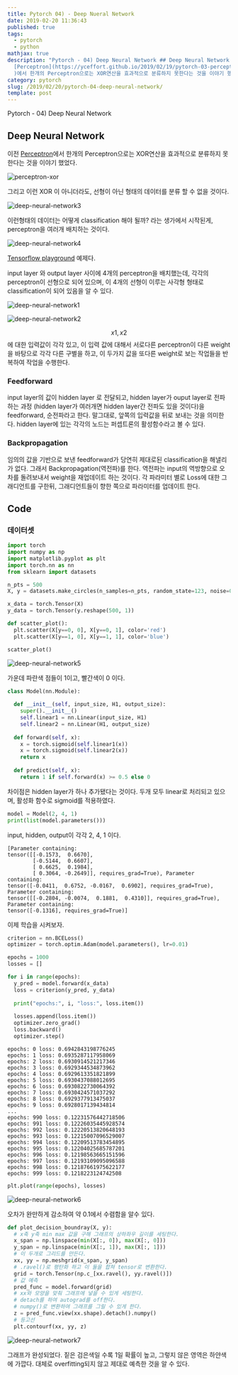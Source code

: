 ```yaml
---
title: Pytorch 04) - Deep Nueral Network
date: 2019-02-20 11:36:43
published: true
tags:
  - pytorch
  - python
mathjax: true
description: "Pytorch - 04) Deep Neural Network ## Deep Neural Network  이전
  [Perceptron](https://yceffort.github.io/2019/02/19/pytorch-03-perceptron.html\
  )에서 한개의 Perceptron으로는 XOR연산을 효과적으로 분류하지 못한다는 것을 이야기 했었다.  ![p..."
category: pytorch
slug: /2019/02/20/pytorch-04-deep-neural-network/
template: post
---
```

Pytorch - 04) Deep Neural Network

## Deep Neural Network

이전 [Perceptron](https://yceffort.github.io/2019/02/19/pytorch-03-perceptron.html)에서 한개의 Perceptron으로는 XOR연산을 효과적으로 분류하지 못한다는 것을 이야기 했었다.

![perceptron-xor](https://cdn-images-1.medium.com/max/1600/1*Tc8UgR_fjI_h0p3y4H9MwA.png)

그리고 이런 XOR 이 아니더라도, 선형이 아닌 형태의 데이터를 분류 할 수 없을 것이다.

![deep-neural-network3](../images/deep-neural-network3.png) 

이런형태의 데이터는 어떻게 classification 해야 될까? 라는 생가에서 시작된게, perceptron을 여러개 배치하는 것이다.

![deep-neural-network4](../images/deep-neural-network4.png) 

[Tensorflow playground](https://playground.tensorflow.org/#activation=sigmoid&batchSize=10&dataset=circle&regDataset=reg-plane&learningRate=0.03&regularizationRate=0&noise=0&networkShape=4&seed=0.99755&showTestData=false&discretize=false&percTrainData=50&x=true&y=true&xTimesY=false&xSquared=false&ySquared=false&cosX=false&sinX=false&cosY=false&sinY=false&collectStats=false&problem=classification&initZero=false&hideText=false) 예제다.

input layer 와 output layer 사이에 4개의 perceptron을 배치했는데, 각각의 perceptron이 선형으로 되어 있으며, 이 4개의 선형이 이루는 사각형 형태로 classification이 되어 있음을 알 수 있다.

![deep-neural-network1](../images/deep-neural-network1.png)

![deep-neural-network2](../images/deep-neural-network2.png)

$$x1, x2$$에 대한 입력값이 각각 있고, 이 입력 값에 대해서 서로다른 perceptron이 다른 weight을 바탕으로 각각 다른 구별을 하고, 이 두가지 값을 또다른 weight로 보는 작업들을 반복하여 작업을 수행한다. 

### Feedforward

input layer의 값이 hidden layer 로 전달되고, hidden layer가 ouput layer로 전파하는 과정 (hidden layer가 여러개면 hidden layer간 전파도 있을 것이다)을 feedforward, 순전파라고 한다. 말그대로, 앞쪽의 입력값을 뒤로 보내는 것을 의미한다. hidden layer에 있는 각각의 노드는 퍼셉트론의 활성함수라고 볼 수 있다.

### Backpropagation

임의의 값을 기반으로 보낸 feedforward가 당연히 제대로된 classification을 해낼리가 없다. 그래서 Backpropagation(역전파)를 한다. 역전파는 input의 역방향으로 오차를 돌려보내서 weight을 재업데이트 하는 것이다. 각 파라미터 별로 Loss에 대한 그래디언트를 구한뒤, 그래디언트들이 향한 쪽으로 파라미터를 업데이트 한다.

## Code

### 데이터셋

```python
import torch
import numpy as np
import matplotlib.pyplot as plt
import torch.nn as nn
from sklearn import datasets

n_pts = 500
X, y = datasets.make_circles(n_samples=n_pts, random_state=123, noise=0.2, factor=0.3)

x_data = torch.Tensor(X)
y_data = torch.Tensor(y.reshape(500, 1))

def scatter_plot():
  plt.scatter(X[y==0, 0], X[y==0, 1], color='red')
  plt.scatter(X[y==1, 0], X[y==1, 1], color='blue')

scatter_plot()
```

![deep-neural-network5](../images/deep-neural-network5.png)

가운데 파란색 점들이 1이고, 빨간색이 0 이다.

```python
class Model(nn.Module):
  
  def __init__(self, input_size, H1, output_size):
    super().__init__()
    self.linear1 = nn.Linear(input_size, H1)
    self.linear2 = nn.Linear(H1, output_size)
    
  def forward(self, x):
    x = torch.sigmoid(self.linear1(x))
    x = torch.sigmoid(self.linear2(x))
    return x
  
  def predict(self, x):
    return 1 if self.forward(x) >= 0.5 else 0
```

차이점은 hidden layer가 하나 추가됐다는 것이다. 두개 모두 linear로 처리되고 있으며, 활성화 함수로 sigmoid를 적용하였다.

```python
model = Model(2, 4, 1)
print(list(model.parameters()))
```

input, hidden, output이 각각 2, 4, 1 이다.

```
[Parameter containing:
tensor([[-0.1573,  0.6670],
        [-0.5144,  0.6607],
        [ 0.6625,  0.1984],
        [ 0.3064, -0.2649]], requires_grad=True), Parameter containing:
tensor([-0.0411,  0.6752, -0.0167,  0.6902], requires_grad=True), Parameter containing:
tensor([[-0.2804, -0.0074,  0.1881,  0.4310]], requires_grad=True), Parameter containing:
tensor([-0.1316], requires_grad=True)]
```

이제 학습을 시켜보자.

```python
criterion = nn.BCELoss()
optimizer = torch.optim.Adam(model.parameters(), lr=0.01)
```

```python
epochs = 1000
losses = []

for i in range(epochs):
  y_pred = model.forward(x_data)
  loss = criterion(y_pred, y_data)
  
  print("epochs:", i, "loss:", loss.item())
  
  losses.append(loss.item())
  optimizer.zero_grad()
  loss.backward()
  optimizer.step()
```

```
epochs: 0 loss: 0.6942843198776245
epochs: 1 loss: 0.6935287117958069
epochs: 2 loss: 0.6930914521217346
epochs: 3 loss: 0.6929344534873962
epochs: 4 loss: 0.6929613351821899
epochs: 5 loss: 0.6930437088012695
epochs: 6 loss: 0.6930822730064392
epochs: 7 loss: 0.6930424571037292
epochs: 8 loss: 0.6929377913475037
epochs: 9 loss: 0.6928017139434814
...
epochs: 990 loss: 0.12231576442718506
epochs: 991 loss: 0.12226035445928574
epochs: 992 loss: 0.12220513820648193
epochs: 993 loss: 0.12215007096529007
epochs: 994 loss: 0.12209513783454895
epochs: 995 loss: 0.12204025685787201
epochs: 996 loss: 0.12198563665151596
epochs: 997 loss: 0.12193109095096588
epochs: 998 loss: 0.12187661975622177
epochs: 999 loss: 0.1218223124742508
```

```python
plt.plot(range(epochs), losses)
```

![deep-neural-network6](../images/deep-neural-network6.png)

오차가 완만하게 감소하여 약 0.1에서 수렴함을 알수 있다.

```python
def plot_decision_boundray(X, y):
  # x축 y축 min max 값을 구해 그래프의 상하좌우 길이를 세팅한다.
  x_span = np.linspace(min(X[:, 0]), max(X[:, 0]))
  y_span = np.linspace(min(X[:, 1]), max(X[:, 1]))
  # 이 두개로 그리드를 만든다.
  xx, yy = np.meshgrid(x_span, y_span)
  # .ravel()로 평탄화 하고 이 둘을 합쳐 tensor로 변환한다.
  grid = torch.Tensor(np.c_[xx.ravel(), yy.ravel()])
  # 값 예측
  pred_func = model.forward(grid)
  # xx와 모양을 맞춰 그래프에 넣을 수 있게 세팅한다.
  # detach를 하여 autograd를 off한다.
  # numpy()로 변환하여 그래프를 그릴 수 있게 한다.
  z = pred_func.view(xx.shape).detach().numpy()
  # 등고선
  plt.contourf(xx, yy, z)
```

![deep-neural-network7](../images/deep-neural-network7.png)

그래프가 완성되었다. 짙은 검은색일 수록 1일 확률이 높고, 그렇지 않은 영역은 하얀색에 가깝다. 대체로 overfitting되지 않고 제대로 예측한 것을 알 수 있다.